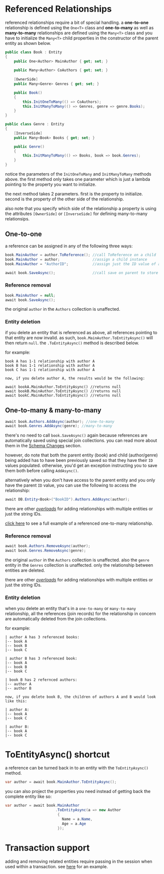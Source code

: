 # Referenced Relationships

referenced relationships require a bit of special handling. a **one-to-one** relationship is defined using the `One<T>` class and **one-to-many** as well as **many-to-many** relationships are defined using the `Many<T>` class and you have to initialize the `Many<T>` child properties in the constructor of the parent entity as shown below.
```csharp
public class Book : Entity
{
    public One<Author> MainAuthor { get; set; }
    
    public Many<Author> CoAuthors { get; set; }
    
    [OwnerSide] 
    public Many<Genre> Genres { get; set; }

    public Book()
    {
        this.InitOneToMany(() => CoAuthors);
        this.InitManyToMany(() => Genres, genre => genre.Books);
    }
}

public class Genre : Entity
{
    [InverseSide] 
    public Many<Book> Books { get; set; }

    public Genre()
    {
        this.InitManyToMany(() => Books, book => book.Genres);
    }
}
```
notice the parameters of the `InitOneToMany` and `InitManyToMany` methods above. the first method only takes one parameter which is just a lambda pointing to the property you want to initialize.

the next method takes 2 parameters. first is the property to initialize. second is the property of the other side of the relationship.

also note that you specify which side of the relationship a property is using the attributes `[OwnerSide]` or `[InverseSide]` for defining many-to-many relationsips.

## One-to-one

a reference can be assigned in any of the following three ways:

```csharp
book.MainAuthor = author.ToReference(); //call ToReference on a child
book.MainAuthor = author;               //assign a child instance
book.MainAuthor = "AuthorID";           //assign just the ID value of a child

await book.SaveAsync();                 //call save on parent to store
```

### Reference removal
```csharp
book.MainAuthor = null;
await book.SaveAsync();
```
the original `author` in the `Authors` collection is unaffected.

### Entity deletion

if you delete an entity that is referenced as above, all references pointing to that entity are now invalid. as such, `book.MainAuthor.ToEntityAsync()` will then return `null`. the `.ToEntityAsync()` method is described below.

for example:

```
book A has 1-1 relationship with author A
book B has 1-1 relationship with author A
book C has 1-1 relationship with author A

now, if you delete author A, the results would be the following:

await bookA.MainAuthor.ToEntityAsync() //returns null
await bookB.MainAuthor.ToEntityAsync() //returns null
await bookC.MainAuthor.ToEntityAsync() //returns null
```

## One-to-many & many-to-many
```csharp
await book.Authors.AddAsync(author); //one-to-many
await book.Genres.AddAsync(genre); //many-to-many
```
there's no need to call `book.SaveAsync()` again because references are automatically saved using special join collections. you can read more about them in the [Schema Changes](Schema-Changes.md) section.

however, do note that both the parent entity (book) and child (author/genre) being added has to have been previously saved so that they have their `ID` values populated. otherwise, you'd get an exception instructing you to save them both before calling `AddAsync()`.

alternatively when you don't have access to the parent entity and you only have the parent `ID` value, you can use the following to access the relationship:

```csharp
await DB.Entity<Book>("BookID").Authors.AddAsync(author);
```

there are other *[overloads](xref:MongoDB.Entities.Many`1#methods)* for adding relationships with multiple entities or just the string IDs.

[click here](https://gist.github.com/dj-nitehawk/9971a57062f32fac8e7597a889d47714) to see a full example of a referenced one-to-many relationship.

### Reference removal
```csharp
await book.Authors.RemoveAsync(author);
await book.Genres.RemoveAsync(genre);
```

the original `author` in the `Authors` collection is unaffected. also the `genre` entity in the `Genres` collection is unaffected. only the relationship between entities are deleted.

there are other *[overloads](xref:MongoDB.Entities.Many`1.RemoveAsync(`0,MongoDB.Driver.IClientSessionHandle,System.Threading.CancellationToken))* for adding relationships with multiple entities or just the string IDs.

### Entity deletion
when you delete an entity that's in a `one-to-many` or `many-to-many` relationship, all the references (join records) for the relationship in concern are automatically deleted from the join collections.

for example:

```
| author A has 3 referenced books:
|-- book A
|-- book B
|-- book C

| author B has 3 referenced book:
|-- book A
|-- book B
|-- book C

| book B has 2 refernced authors:
|-- author A
|-- author B

now, if you delete book B, the children of authors A and B would look like this:

| author A:
|-- book A
|-- book C

| author B:
|-- book A
|-- book C
```

# ToEntityAsync() shortcut

a reference can be turned back in to an entity with the `ToEntityAsync()` method.

```csharp
var author = await book.MainAuthor.ToEntityAsync();
```
you can also project the properties you need instead of getting back the complete entity like so:
```csharp
var author = await book.MainAuthor
                       .ToEntityAsync(a => new Author
                        {
                          Name = a.Name,
                          Age = a.Age
                        });
```

# Transaction support
adding and removing related entities require passing in the session when used within a transaction. see [here](Transactions.md#relationship-manipulation) for an example.
